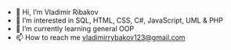 - 👋 Hi, I’m Vladimir Ribakov
- 👀 I’m interested in SQL, HTML, CSS, C#, JavaScript, UML & PHP
- 🌱 I’m currently learning general OOP
- 📫 How to reach me vladimirrybakov123@gmail.com

<!---
vovafish/vovafish is a ✨ special ✨ repository because its `README.md` (this file) appears on your GitHub profile.
You can click the Preview link to take a look at your changes.
--->
